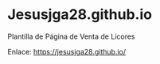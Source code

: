 # Jesusjga28.github.io
Plantilla de Página de Venta de Licores

Enlace: https://jesusjga28.github.io/


